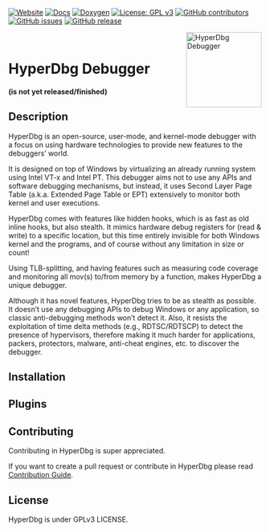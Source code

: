 [![Website](https://img.shields.io/badge/Link-Website-orange)](https://hyperdbg.com)
[![Docs](https://img.shields.io/badge/Link-Docs-yellow)](https://docs.hyperdbg.com)
[![Doxygen](https://img.shields.io/badge/Link-Doxygen-lightgrey)](https://doxygen.hyperdbg.com)
[![License: GPL v3](https://img.shields.io/badge/License-GPLv3-blue.svg)](https://www.gnu.org/licenses/gpl-3.0)
[![GitHub contributors](https://img.shields.io/github/contributors/SinaKarvandi/HyperDbg)](https://github.com/SinaKarvandi/HyperDbg/graphs/contributors)
[![GitHub issues](https://img.shields.io/github/issues/SinaKarvandi/HyperDbg.svg)](https://GitHub.com/SinaKarvandi/HyperDbg/issues/)
[![GitHub release](https://img.shields.io/github/release/SinaKarvandi/HyperDbg.svg)](https://GitHub.com/SinaKarvandi/HyperDbg/releases/)

<img align="right" width="150" height="150" src="https://raw.githubusercontent.com/SinaKarvandi/HyperDbg/master/logo/logo%20cat.png" alt="HyperDbg Debugger"></br>

# HyperDbg Debugger 
#### (is not yet released/finished)

## Description


HyperDbg is an open-source, user-mode, and kernel-mode debugger with a focus on using hardware technologies to provide new features to the debuggers’ world.

It is designed on top of Windows by virtualizing an already running system using Intel VT-x and Intel PT. This debugger aims not to use any APIs and software debugging mechanisms, but instead, it uses Second Layer Page Table (a.k.a. Extended Page Table or EPT) extensively to monitor both kernel and user executions.

HyperDbg comes with features like hidden hooks, which is as fast as old inline hooks, but also stealth. It mimics hardware debug registers for (read & write) to a specific location, but this time entirely invisible for both Windows kernel and the programs, and of course without any limitation in size or count!

Using TLB-splitting, and having features such as measuring code coverage and monitoring all mov(s) to/from memory by a function, makes HyperDbg a unique debugger.

Although it has novel features, HyperDbg tries to be as stealth as possible. It doesn’t use any debugging APIs to debug Windows or any application, so classic anti-debugging methods won’t detect it. Also, it resists the exploitation of time delta methods (e.g., RDTSC/RDTSCP) to detect the presence of hypervisors, therefore making it much harder for applications, packers, protectors, malware, anti-cheat engines, etc. to discover the debugger.

## Installation


## Plugins


## Contributing
Contributing in HyperDbg is super appreciated.

If you want to create a pull request or contribute in HyperDbg please read [Contribution Guide](https://github.com/SinaKarvandi/HyperDbg/blob/master/CONTRIBUTING.md).


## License
HyperDbg is under GPLv3 LICENSE.
